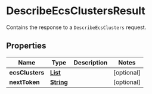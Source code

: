 

# DescribeEcsClustersResult

Contains the response to a <code>DescribeEcsClusters</code> request.

## Properties

| Name | Type | Description | Notes |
|------------ | ------------- | ------------- | -------------|
|**ecsClusters** | [**List**](List.md) |  |  [optional] |
|**nextToken** | [**String**](String.md) |  |  [optional] |



